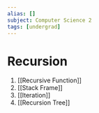```yaml
---
alias: []
subject: Computer Science 2
tags: [undergrad]
---
```

# Recursion


1. [[Recursive Function]]
2. [[Stack Frame]]
3. [[Iteration]]
4. [[Recursion Tree]]